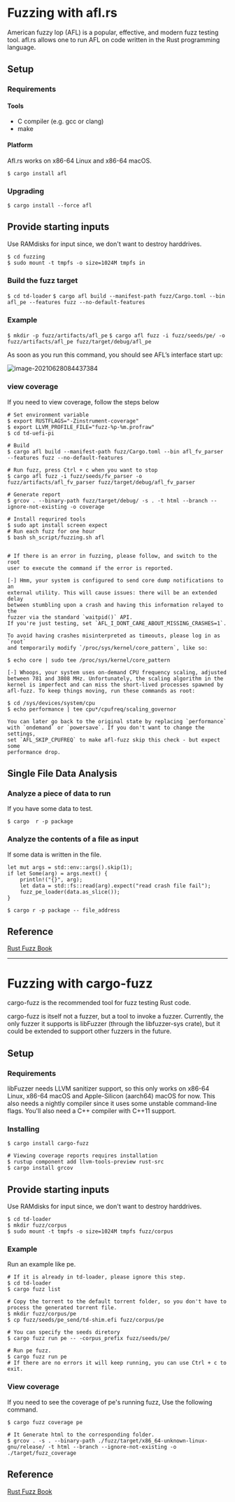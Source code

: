 # Fuzzing with afl.rs

American fuzzy lop (AFL) is a popular, effective, and modern fuzz testing tool. afl.rs allows one to run AFL on code written in the Rust programming language.

## Setup

### Requirements

#### Tools
- C compiler (e.g. gcc or clang)
- make

#### Platform

Afl.rs works on x86-64 Linux and x86-64 macOS.

`$ cargo install afl`

### Upgrading

`$ cargo install --force afl`

## Provide starting inputs

Use RAMdisks for input since, we don't want to destroy harddrives.

```
$ cd fuzzing
$ sudo mount -t tmpfs -o size=1024M tmpfs in
```

### Build the fuzz target

`$ cd td-loader`
`$ cargo afl build --manifest-path fuzz/Cargo.toml --bin afl_pe --features fuzz --no-default-features`

### Example

`$ mkdir -p fuzz/artifacts/afl_pe`
`$ cargo afl fuzz -i fuzz/seeds/pe/ -o fuzz/artifacts/afl_pe fuzz/target/debug/afl_pe`

As soon as you run this command, you should see AFL’s interface start up:

![image-20210628084437384](fuzz.png)

### view coverage

If you need to view coverage, follow the steps below
```
# Set environment variable
$ export RUSTFLAGS="-Zinstrument-coverage"
$ export LLVM_PROFILE_FILE="fuzz-%p-%m.profraw"
$ cd td-uefi-pi

# Build 
$ cargo afl build --manifest-path fuzz/Cargo.toml --bin afl_fv_parser --features fuzz --no-default-features

# Run fuzz, press Ctrl + c when you want to stop
$ cargo afl fuzz -i fuzz/seeds/fv_parser -o fuzz/artifacts/afl_fv_parser fuzz/target/debug/afl_fv_parser

# Generate report
$ grcov . --binary-path fuzz/target/debug/ -s . -t html --branch --ignore-not-existing -o coverage
```

```
# Install requrired tools
$ sudo apt install screen expect
# Run each fuzz for one hour
$ bash sh_script/fuzzing.sh afl


# If there is an error in fuzzing, please follow, and switch to the root
user to execute the command if the error is reported.

[-] Hmm, your system is configured to send core dump notifications to an
external utility. This will cause issues: there will be an extended delay
between stumbling upon a crash and having this information relayed to the
fuzzer via the standard `waitpid()` API.
If you're just testing, set `AFL_I_DONT_CARE_ABOUT_MISSING_CRASHES=1`.

To avoid having crashes misinterpreted as timeouts, please log in as `root`
and temporarily modify `/proc/sys/kernel/core_pattern`, like so:

$ echo core | sudo tee /proc/sys/kernel/core_pattern

[-] Whoops, your system uses on-demand CPU frequency scaling, adjusted
between 781 and 3808 MHz. Unfortunately, the scaling algorithm in the
kernel is imperfect and can miss the short-lived processes spawned by
afl-fuzz. To keep things moving, run these commands as root:

$ cd /sys/devices/system/cpu
$ echo performance | tee cpu*/cpufreq/scaling_governor

You can later go back to the original state by replacing `performance`
with `ondemand` or `powersave`. If you don't want to change the settings,
set `AFL_SKIP_CPUFREQ` to make afl-fuzz skip this check - but expect some
performance drop.
```

## Single File Data Analysis

### Analyze a piece of data to run

If you have some data to test.

`$ cargo  r -p package`

### Analyze the contents of a file as input

If some data is written in the file.

```
let mut args = std::env::args().skip(1);
if let Some(arg) = args.next() {
    println!("{}", arg);
    let data = std::fs::read(arg).expect("read crash file fail");
    fuzz_pe_loader(data.as_slice());
}
```
`$ cargo r -p package -- file_address`


## Reference

[Rust Fuzz Book](https://rust-fuzz.github.io/book/afl/setup.html)

* * * * 

# Fuzzing with cargo-fuzz

cargo-fuzz is the recommended tool for fuzz testing Rust code.

cargo-fuzz is itself not a fuzzer, but a tool to invoke a fuzzer. Currently, the only fuzzer it supports is libFuzzer (through the libfuzzer-sys crate), but it could be extended to support other fuzzers in the future.

## Setup 

### Requirements
libFuzzer needs LLVM sanitizer support, so this only works on x86-64 Linux, x86-64 macOS and Apple-Silicon (aarch64) macOS for now. This also needs a nightly compiler since it uses some unstable command-line flags. You'll also need a C++ compiler with C++11 support.

### Installing

```
$ cargo install cargo-fuzz

# Viewing coverage reports requires installation
$ rustup component add llvm-tools-preview rust-src
$ cargo install grcov
```
## Provide starting inputs

Use RAMdisks for input since, we don't want to destroy harddrives.

```
$ cd td-loader
$ mkdir fuzz/corpus
$ sudo mount -t tmpfs -o size=1024M tmpfs fuzz/corpus
```

### Example
Run an example like pe.
```
# If it is already in td-loader, please ignore this step.
$ cd td-loader
$ cargo fuzz list

# Copy the torrent to the default torrent folder, so you don't have to process the generated torrent file.
$ mkdir fuzz/corpus/pe
$ cp fuzz/seeds/pe_send/td-shim.efi fuzz/corpus/pe

# You can specify the seeds diretory
$ cargo fuzz run pe -- -corpus_prefix fuzz/seeds/pe/

# Run pe fuzz.
$ cargo fuzz run pe
# If there are no errors it will keep running, you can use Ctrl + c to exit.
```

### View coverage

If you need to see the coverage of pe's running fuzz, Use the following command.
```
$ cargo fuzz coverage pe

# It Generate html to the corresponding folder.
$ grcov . -s . --binary-path ./fuzz/target/x86_64-unknown-linux-gnu/release/ -t html --branch --ignore-not-existing -o ./target/fuzz_coverage
```

## Reference

[Rust Fuzz Book](https://rust-fuzz.github.io/book/cargo-fuzz/setup.html)
